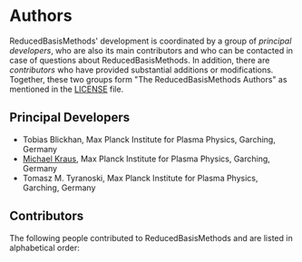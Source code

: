 # Authors

ReducedBasisMethods' development is coordinated by a group of *principal developers*, who are also its main contributors and who can be contacted in case of questions about ReducedBasisMethods. In addition, there are *contributors* who have provided substantial additions or modifications. Together, these two groups form "The ReducedBasisMethods Authors" as mentioned in the [LICENSE](LICENSE.md) file.

## Principal Developers

* Tobias Blickhan,
  Max Planck Institute for Plasma Physics, Garching, Germany
* [Michael Kraus](https://www.michael-kraus.org/),
  Max Planck Institute for Plasma Physics, Garching, Germany
* Tomasz M. Tyranoski,
  Max Planck Institute for Plasma Physics, Garching, Germany

## Contributors

The following people contributed to ReducedBasisMethods and are listed in alphabetical order:

